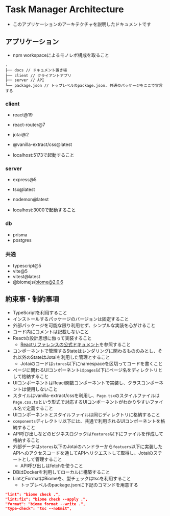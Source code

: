 # Task Manager Architecture

- このアプリケーションのアーキテクチャを説明したドキュメントです

## アプリケーション

- npm workspaceによるモノレポ構成を取ること

```text
.
├── docs // ドキュメント置き場
├── client // クライアントアプリ
├── server // API
└── package.json // トップレベルのpackage.json. 共通のパッケージをここで宣言する
```

### client

- react@19
- react-router@7
- jotai@2
- @vanilla-extract/css@latest

- localhost:5173で起動すること

### server

- express@5
- tsx@latest
- nodemon@latest

- localhost:3000で起動すること

### db

- prisma
- postgres

### 共通

- typescript@5
- vite@5
- vitest@latest
- @biomejs/biome@2.0.6

## 約束事・制約事項

- TypeScriptを利用すること
- インストールするパッケージのバージョンは固定すること
- 外部パッケージを可能な限り利用せず、シンプルな実装を心がけること
- コード内にコメントは記載しないこと
- Reactの設計思想に倣って実装すること
  - [Reactリファレンスの公式ドキュメント](https://ja.react.dev/reference/react)を参照すること
- コンポーネントで管理するStateはレンダリングに関わるもののみとし、それ以外のStateはJotaiを利用した管理とすること
  - Jotaiのコードは`stores`以下にnamespaceを区切ってコードを書くこと
- ページに関わるUIコンポーネントは`pages`以下にページ名をディレクトリとして格納すること
- UIコンポーネントはReact関数コンポーネントで実装し、クラスコンポーネントは使用しないこと
- スタイルはvanilla-extract/cssを利用し、`Page.tsx`のスタイルファイルは`Page.css.ts`という形式で対応するUIコンポーネントがわかりやすいファイル名で定義すること
- UIコンポーネントとスタイルファイルは同じディレクトリに格納すること
- `components`ディレクトリ以下には、共通で利用されるUIコンポーネントを格納すること
- API呼び出しなどのビジネスロジックは`features`以下にファイルを作成して格納すること
- 外部データは`stores`以下のJotaiのハンドラーから`featuers`以下に実装したAPIへのアクセスコードを通してAPIへリクエストして取得し、Jotaiのステートとして管理すること
  - API呼び出しはfetchを使うこと
- DBはDockerを利用してローカルに構築すること
- LintとFormatはBiomeを、型チェックはtscを利用すること
  - トップレベルのpackage.jsonに下記のコマンドを用意する

```json
"lint": "biome check .",
"lint:fix": "biome check --apply .",
"format": "biome format --write .",
"type-check": "tsc --noEmit",
```
